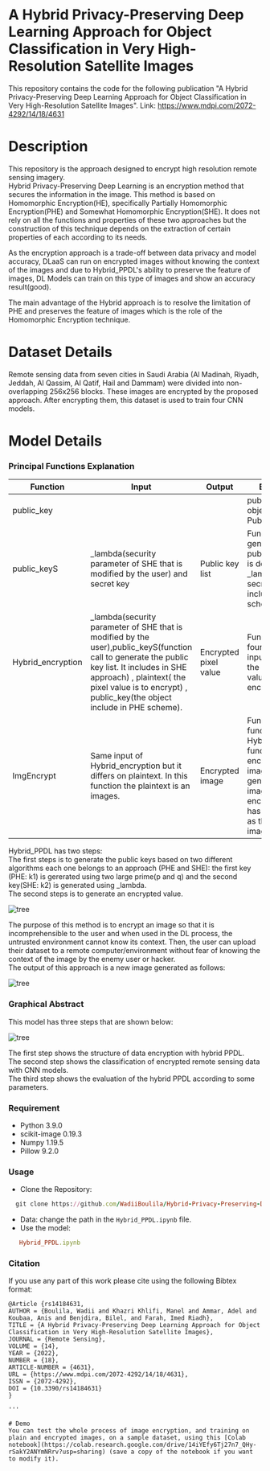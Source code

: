 # A Hybrid Privacy-Preserving Deep Learning Approach for Object Classification in Very High-Resolution Satellite Images
This repository contains the code for the following publication "A Hybrid Privacy-Preserving Deep Learning Approach for Object Classification in Very High-Resolution Satellite Images". Link: https://www.mdpi.com/2072-4292/14/18/4631

# Description
This repository is the approach designed to encrypt high resolution remote sensing imagery.
<br />
Hybrid Privacy-Preserving Deep Learning is an encryption method that secures the information in the image. This method is based on Homomorphic Encryption(HE), specifically Partially Homomorphic Encryption(PHE) and Somewhat Homomorphic Encryption(SHE). It does not rely on all the functions and properties of these two approaches but the construction of this technique depends on the extraction of certain properties of each according to its needs.

As the encryption approach is a trade-off between data privacy and model accuracy, DLaaS can run on encrypted images without knowing the context of the images and due to Hybrid_PPDL's ability to preserve the feature of images, DL Models can train on this type of images and show an accuracy result(good).

The main advantage of the Hybrid approach is to resolve the limitation of PHE and preserves the feature of images which is the role of the Homomorphic Encryption technique.
# Dataset Details
Remote sensing data from seven cities in Saudi Arabia (Al Madinah, Riyadh, Jeddah, Al Qassim, Al Qatif, Hail and Dammam) were divided into non-overlapping 256x256 blocks. These images are encrypted by the proposed approach. After encrypting them, this dataset is used to train four CNN models.

# Model Details 
### Principal Functions Explanation 
| Function | Input | Output | Explanation |
| -------- | ----- | ------ | ----------- |
| public_key | |  | public_key is an object of class PublicKey |
| public_keyS | _lambda(security parameter of SHE that is modified by the user) and secret key | Public key list | Function can generate the public key list that is dependent on _lambda and secret key. it is included in SHE scheme. |
| Hybrid_encryption | _lambda(security parameter of SHE that is modified by the user),public_keyS(function call to generate the public key list. It includes in SHE approach) , plaintext( the pixel value is to encrypt) , public_key(the object include in PHE scheme).  |Encrypted pixel value | Function uses four different inputs to generate the new pixel value which is encrypted.
| ImgEncrypt | Same input of Hybrid_encryption but it differs on plaintext. In this function the plaintext is an images. | Encrypted image | Function calls the function Hybrid_encryption function to encrypt each image pixel and generate a new image that is encrypted and has the same size as the plain image.

Hybrid_PPDL has two steps: 
<br />
The first steps is to generate the public keys based on two different algorithms each one belongs to an approach (PHE and SHE): the first key (PHE: k1) is gererated using two large prime(p and q) and the second key(SHE: k2) is generated using _lambda. 
<br />
The second steps is to generate an encrypted value.

![tree](Steps.jpg)

The purpose of this method is to encrypt an image so that it is incomprehensible to the user and when used in the DL process, the untrusted environment cannot know its context. Then, the user can upload their dataset to a remote computer/environment without fear of knowing the context of the image by the enemy user or hacker. 
<br />
The output of this approach is a new image generated as follows: 

![tree](ImgEcrypt.jpg)

### Graphical Abstract
This model has three steps that are shown below:

![tree](Graphical_Abstract.png)

The first step shows the structure of data encryption with hybrid PPDL.
<br />
The second step shows the classification of encrypted remote sensing data with CNN models.
<br />
The third step shows the evaluation of the hybrid PPDL according to some parameters. 

### Requirement
* Python 3.9.0
* scikit-image 0.19.3
* Numpy 1.19.5
* Pillow 9.2.0

### Usage
* Clone the Repository:
```ruby
  git clone https://github.com/WadiiBoulila/Hybrid-Privacy-Preserving-Deep-Learning.git
```
* Data: 
change the path in the `Hybrid_PPDL.ipynb` file.
* Use the model:
```ruby
   Hybrid_PPDL.ipynb
```

### Citation

If you use any part of this work please cite using the following Bibtex format:
```
@Article {rs14184631,
AUTHOR = {Boulila, Wadii and Khazri Khlifi, Manel and Ammar, Adel and Koubaa, Anis and Benjdira, Bilel, and Farah, Imed Riadh},
TITLE = {A Hybrid Privacy-Preserving Deep Learning Approach for Object Classification in Very High-Resolution Satellite Images},
JOURNAL = {Remote Sensing},
VOLUME = {14},
YEAR = {2022},
NUMBER = {18},
ARTICLE-NUMBER = {4631},
URL = {https://www.mdpi.com/2072-4292/14/18/4631},
ISSN = {2072-4292},
DOI = {10.3390/rs14184631}
}

'''

# Demo
You can test the whole process of image encryption, and training on plain and encrypted images, on a sample dataset, using this [Colab notebook](https://colab.research.google.com/drive/14iYEfy6Tj27n7_QHy-rSakY2ANYmNRrv?usp=sharing) (save a copy of the notebook if you want to modify it).
